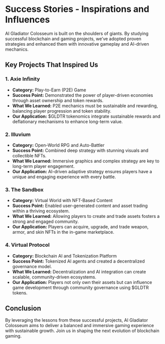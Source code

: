 # Success Stories - Inspirations and Influences

AI Gladiator Colosseum is built on the shoulders of giants. By studying successful blockchain and gaming projects, we’ve adopted proven strategies and enhanced them with innovative gameplay and AI-driven mechanics.

## Key Projects That Inspired Us

### **1. Axie Infinity**
- **Category:** Play-to-Earn (P2E) Game  
- **Success Point:** Demonstrated the power of player-driven economies through asset ownership and token rewards.  
- **What We Learned:** P2E mechanics must be sustainable and rewarding, balancing player progression and token stability.  
- **Our Application:** $GLDTR tokenomics integrate sustainable rewards and deflationary mechanisms to enhance long-term value.

### **2. Illuvium**
- **Category:** Open-World RPG and Auto-Battler  
- **Success Point:** Combined deep strategy with stunning visuals and collectible NFTs.  
- **What We Learned:** Immersive graphics and complex strategy are key to long-term player engagement.  
- **Our Application:** AI-driven adaptive strategy ensures players have a unique and engaging experience with every battle.

### **3. The Sandbox**
- **Category:** Virtual World with NFT-Based Content  
- **Success Point:** Enabled user-generated content and asset trading within a thriving ecosystem.  
- **What We Learned:** Allowing players to create and trade assets fosters a strong and engaged community.  
- **Our Application:** Players can acquire, upgrade, and trade weapon, armor, and skin NFTs in the in-game marketplace.

### **4. Virtual Protocol**
- **Category:** Blockchain AI and Tokenization Platform  
- **Success Point:** Tokenized AI agents and created a decentralized governance model.  
- **What We Learned:** Decentralization and AI integration can create scalable, community-driven ecosystems.  
- **Our Application:** Players not only own their assets but can influence game development through community governance using $GLDTR tokens.

## Conclusion
By leveraging the lessons from these successful projects, AI Gladiator Colosseum aims to deliver a balanced and immersive gaming experience with sustainable growth. Join us in shaping the next evolution of blockchain gaming.
